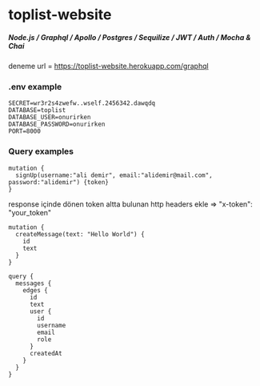 # toplist-website

##### Node.js / Graphql / Apollo / Postgres / Sequilize / JWT / Auth / Mocha & Chai

deneme url = https://toplist-website.herokuapp.com/graphql

### .env example

````
SECRET=wr3r2s4zwefw..wself.2456342.dawqdq
DATABASE=toplist
DATABASE_USER=onurirken
DATABASE_PASSWORD=onurirken
PORT=8000
````
### Query examples

````
mutation {
  signUp(username:"ali demir", email:"alidemir@mail.com", password:"alidemir") {token}
}
````
 response içinde dönen token altta bulunan http headers ekle 
 => "x-token": "your_token"
````
mutation {
  createMessage(text: "Hello World") {
    id
    text
  }
}

````
````
query {
  messages {
    edges {
      id
      text
      user {
        id
        username
        email
        role
      }
      createdAt
    }
  }
}
````
 

